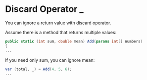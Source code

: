# Discard Operator _

You can ignore a return value with discard operator.

Assume there is a method that returns multiple values:
```c#
public static (int sum, double mean) Add(params int[] numbers)
{
...
```

If you need only sum, you can ignore mean:
```c#
var (total, _) = Add(4, 5, 6);
...
```